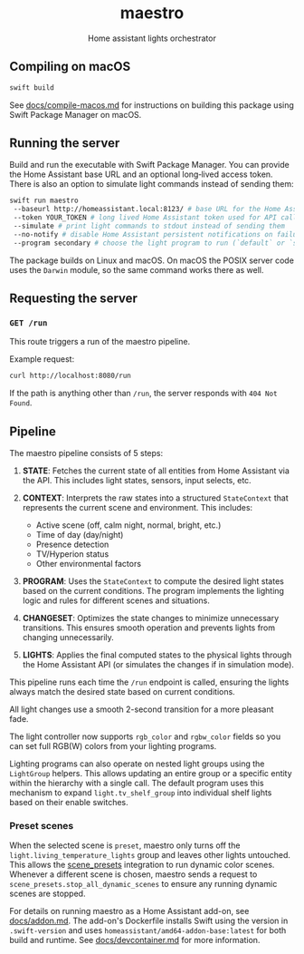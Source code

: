 <div align="center">
<h1>maestro</h1>
Home assistant lights orchestrator
</div>

## Compiling on macOS

```sh
swift build
```

See [docs/compile-macos.md](docs/compile-macos.md) for instructions on building
this package using Swift Package Manager on macOS.

## Running the server

Build and run the executable with Swift Package Manager. You can provide the
Home Assistant base URL and an optional long‑lived access token. There is also
an option to simulate light commands instead of sending them:

```sh
swift run maestro
 --baseurl http://homeassistant.local:8123/ # base URL for the Home Assistant instance. The default is `http://homeassistant.local:8123/`
 --token YOUR_TOKEN # long lived Home Assistant token used for API calls
 --simulate # print light commands to stdout instead of sending them
 --no-notify # disable Home Assistant persistent notifications on failures
 --program secondary # choose the light program to run (`default` or `secondary`)
```

The package builds on Linux and macOS. On macOS the POSIX server code uses the
`Darwin` module, so the same command works there as well.

## Requesting the server

### `GET /run`

This route triggers a run of the maestro pipeline.

Example request:

```bash
curl http://localhost:8080/run
```

If the path is anything other than `/run`, the server responds with `404 Not
Found`.

## Pipeline

The maestro pipeline consists of 5 steps:

1. **STATE**: Fetches the current state of all entities from Home Assistant via the API. This includes light states, sensors, input selects, etc.

2. **CONTEXT**: Interprets the raw states into a structured `StateContext` that represents the current scene and environment. This includes:
   - Active scene (off, calm night, normal, bright, etc.)
   - Time of day (day/night)
   - Presence detection
   - TV/Hyperion status
   - Other environmental factors

3. **PROGRAM**: Uses the `StateContext` to compute the desired light states based on the current conditions. The program implements the lighting logic and rules for different scenes and situations.

4. **CHANGESET**: Optimizes the state changes to minimize unnecessary transitions. This ensures smooth operation and prevents lights from changing unnecessarily.

5. **LIGHTS**: Applies the final computed states to the physical lights through the Home Assistant API (or simulates the changes if in simulation mode).

This pipeline runs each time the `/run` endpoint is called, ensuring the lights always match the desired state based on current conditions.

All light changes use a smooth 2-second transition for a more pleasant fade.

The light controller now supports `rgb_color` and `rgbw_color` fields so you can
set full RGB(W) colors from your lighting programs.

Lighting programs can also operate on nested light groups using the
`LightGroup` helpers. This allows updating an entire group or a specific
entity within the hierarchy with a single call. The default program uses this
mechanism to expand `light.tv_shelf_group` into individual shelf lights based on
their enable switches.

### Preset scenes

When the selected scene is `preset`, maestro only turns off the `light.living_temperature_lights` group and leaves other lights untouched. This allows the [scene_presets](https://github.com/Hypfer/hass-scene_presets) integration to run dynamic color scenes. Whenever a different scene is chosen, maestro sends a request to `scene_presets.stop_all_dynamic_scenes` to ensure any running dynamic scenes are stopped.

For details on running maestro as a Home Assistant add-on, see [docs/addon.md](docs/addon.md).
The add-on's Dockerfile installs Swift using the version in `.swift-version` and
uses `homeassistant/amd64-addon-base:latest` for both build and runtime.
See [docs/devcontainer.md](docs/devcontainer.md) for more information.

